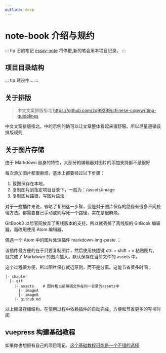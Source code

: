 ```yaml
---
outline: deep
---
```

# note-book 介绍与规约

::: tip
旧的笔记 [essay-note](https://github.com/zq99299/essay-note) 将停更,新的笔会用本项目记录。
:::

## 项目目录结构

::: tip
建设中...
:::

## 关于排版

> 中文文案排版指北 <https://github.com/zq99299/chinese-copywriting-guidelines>

中文文案排版指北，中的示例的确可以让文章整体看起来很舒服。所以尽量遵循该排版规则

## 关于图片存储

由于 Markdown 自身的特性，大部分的编辑器对图片的添加支持都不是很好

每次添加图片都很麻烦，基本上都要经过以下步骤：

1. 截图保存在本地，
2. 复制图片到指定项目目录下，一般为：/assets/image
3. 复制图片路径，写图片语法

对于一些插件来说，省略了复制这一步骤，但是对于图片保存的路径有很多不同处理方法。都需要自己手动或则写死一个路径，实在是很麻烦。

GitBook3 以后官网放弃了离线版本的支持，所以就丢掉了离线版的 GitBook 编辑器，而改用使用 Atom 编辑器。

偶遇一个 Atom 中的图片处理插件 markdown-img-paste ；

该插件最方便的在于只要复制图片，然后使用快捷键 ctrl + shift + v 粘贴图片，
就完成了 Markdown 的图片插入，默认保存在当前文件的 assets 中。

这个过程很方便，所以图片保存就近原则，而不是分离。这能节省很多时间；

```
|- chapter
  |- git
    |- assets    # 图片和当前编辑文件在同一目录的assets中
      |- imageA  
      |- imageB
    |- github.md   
```

以上目录存储结构，在使用过程中依赖插件的自动完成，方便和节省更多的写书时间

## vuepress 构建基础教程

如果你也想拥有自己的项目笔记，[这个基础教程可能是一个不错的选择](./vue-press.md)
